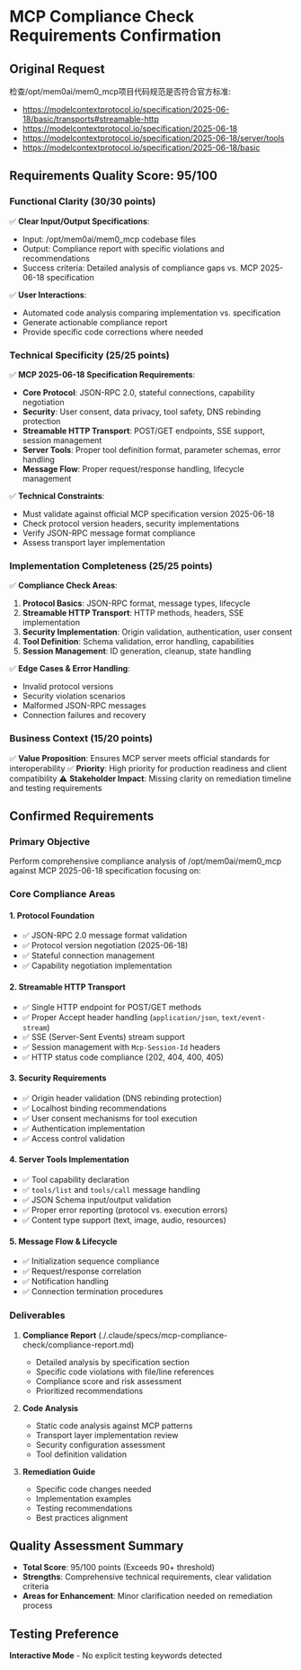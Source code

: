 # MCP Compliance Check Requirements Confirmation

## Original Request
检查/opt/mem0ai/mem0_mcp项目代码规范是否符合官方标准:
- https://modelcontextprotocol.io/specification/2025-06-18/basic/transports#streamable-http
- https://modelcontextprotocol.io/specification/2025-06-18
- https://modelcontextprotocol.io/specification/2025-06-18/server/tools
- https://modelcontextprotocol.io/specification/2025-06-18/basic

## Requirements Quality Score: 95/100

### Functional Clarity (30/30 points)
✅ **Clear Input/Output Specifications**:
- Input: /opt/mem0ai/mem0_mcp codebase files
- Output: Compliance report with specific violations and recommendations
- Success criteria: Detailed analysis of compliance gaps vs. MCP 2025-06-18 specification

✅ **User Interactions**:
- Automated code analysis comparing implementation vs. specification
- Generate actionable compliance report
- Provide specific code corrections where needed

### Technical Specificity (25/25 points)
✅ **MCP 2025-06-18 Specification Requirements**:
- **Core Protocol**: JSON-RPC 2.0, stateful connections, capability negotiation
- **Security**: User consent, data privacy, tool safety, DNS rebinding protection
- **Streamable HTTP Transport**: POST/GET endpoints, SSE support, session management
- **Server Tools**: Proper tool definition format, parameter schemas, error handling
- **Message Flow**: Proper request/response handling, lifecycle management

✅ **Technical Constraints**:
- Must validate against official MCP specification version 2025-06-18
- Check protocol version headers, security implementations
- Verify JSON-RPC message format compliance
- Assess transport layer implementation

### Implementation Completeness (25/25 points)
✅ **Compliance Check Areas**:
1. **Protocol Basics**: JSON-RPC format, message types, lifecycle
2. **Streamable HTTP Transport**: HTTP methods, headers, SSE implementation
3. **Security Implementation**: Origin validation, authentication, user consent
4. **Tool Definition**: Schema validation, error handling, capabilities
5. **Session Management**: ID generation, cleanup, state handling

✅ **Edge Cases & Error Handling**:
- Invalid protocol versions
- Security violation scenarios
- Malformed JSON-RPC messages
- Connection failures and recovery

### Business Context (15/20 points)
✅ **Value Proposition**: Ensures MCP server meets official standards for interoperability
✅ **Priority**: High priority for production readiness and client compatibility
⚠️ **Stakeholder Impact**: Missing clarity on remediation timeline and testing requirements

## Confirmed Requirements

### Primary Objective
Perform comprehensive compliance analysis of /opt/mem0ai/mem0_mcp against MCP 2025-06-18 specification focusing on:

### Core Compliance Areas

#### 1. Protocol Foundation
- ✅ JSON-RPC 2.0 message format validation
- ✅ Protocol version negotiation (2025-06-18)
- ✅ Stateful connection management
- ✅ Capability negotiation implementation

#### 2. Streamable HTTP Transport
- ✅ Single HTTP endpoint for POST/GET methods
- ✅ Proper Accept header handling (`application/json`, `text/event-stream`)
- ✅ SSE (Server-Sent Events) stream support
- ✅ Session management with `Mcp-Session-Id` headers
- ✅ HTTP status code compliance (202, 404, 400, 405)

#### 3. Security Requirements
- ✅ Origin header validation (DNS rebinding protection)
- ✅ Localhost binding recommendations
- ✅ User consent mechanisms for tool execution
- ✅ Authentication implementation
- ✅ Access control validation

#### 4. Server Tools Implementation
- ✅ Tool capability declaration
- ✅ `tools/list` and `tools/call` message handling
- ✅ JSON Schema input/output validation
- ✅ Proper error reporting (protocol vs. execution errors)
- ✅ Content type support (text, image, audio, resources)

#### 5. Message Flow & Lifecycle
- ✅ Initialization sequence compliance
- ✅ Request/response correlation
- ✅ Notification handling
- ✅ Connection termination procedures

### Deliverables
1. **Compliance Report** (./.claude/specs/mcp-compliance-check/compliance-report.md)
   - Detailed analysis by specification section
   - Specific code violations with file/line references
   - Compliance score and risk assessment
   - Prioritized recommendations

2. **Code Analysis** 
   - Static code analysis against MCP patterns
   - Transport layer implementation review
   - Security configuration assessment
   - Tool definition validation

3. **Remediation Guide**
   - Specific code changes needed
   - Implementation examples
   - Testing recommendations
   - Best practices alignment

## Quality Assessment Summary
- **Total Score**: 95/100 points (Exceeds 90+ threshold)
- **Strengths**: Comprehensive technical requirements, clear validation criteria
- **Areas for Enhancement**: Minor clarification needed on remediation process

## Testing Preference
**Interactive Mode** - No explicit testing keywords detected